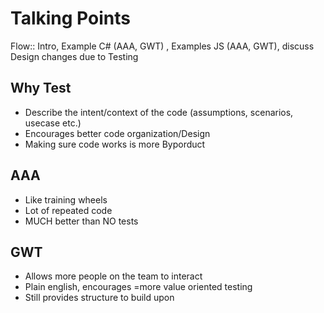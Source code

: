 # Talking Points

Flow:: Intro, Example C# (AAA, GWT) , Examples JS (AAA, GWT), discuss Design changes due to Testing

## Why Test
- Describe the intent/context of the code (assumptions, scenarios, usecase etc.)
- Encourages better code organization/Design
- Making sure code works is more Byporduct

## AAA
 - Like training wheels
 - Lot of repeated code
 - MUCH better than NO tests

## GWT
 - Allows more people on the team to interact
 - Plain english, encourages =more value oriented testing
 - Still provides structure to build upon